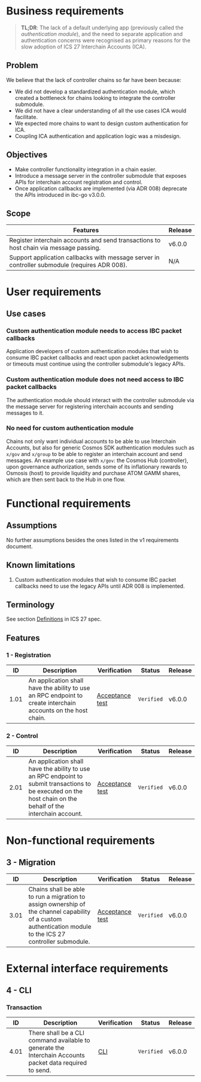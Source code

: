 # Business requirements

> **TL;DR**: The lack of a default underlying app (previously called the *authentication module*), and the need to separate application and authentication concerns were recognised as primary reasons for the slow adoption of ICS 27 Interchain Accounts (ICA).

## Problem

We believe that the lack of controller chains so far have been because:

- We did not develop a standardized authentication module, which created a bottleneck for chains looking to integrate the controller submodule.
- We did not have a clear understanding of all the use cases ICA would facilitate.
- We expected more chains to want to design custom authentication for ICA.
- Coupling ICA authentication and application logic was a misdesign.

## Objectives

- Make controller functionality integration in a chain easier.
- Introduce a message server in the controller submodule that exposes APIs for interchain account registration and control.
- Once application callbacks are implemented (via ADR 008) deprecate the APIs introduced in ibc-go v3.0.0.

## Scope

| Features  | Release |
| --------- | ------- |
| Register interchain accounts and send transactions to host chain via message passing. | v6.0.0 |
| Support application callbacks with message server in controller submodule (requires ADR 008). | N/A |

# User requirements

## Use cases

### Custom authentication module needs to access IBC packet callbacks

Application developers of custom authentication modules that wish to consume IBC packet callbacks and react upon packet acknowledgements or timeouts must continue using the controller submodule's legacy APIs. 

### Custom authentication module does not need access to IBC packet callbacks

The authentication module should interact with the controller submodule via the message server for registering interchain accounts and sending messages to it. 

### No need for custom authentication module

Chains not only want individual accounts to be able to use Interchain Accounts, but also for generic Cosmos SDK authentication modules such as `x/gov` and `x/group` to be able to register an interchain account and send messages. An example use case with `x/gov`: the Cosmos Hub (controller), upon governance authorization, sends some of its inflationary rewards to Osmosis (host) to provide liquidity and purchase ATOM GAMM shares, which are then sent back to the Hub in one flow.

# Functional requirements

## Assumptions

No further assumptions besides the ones listed in the v1 requirements document.

## Known limitations

1. Custom authentication modules that wish to consume IBC packet callbacks need to use the legacy APIs until ADR 008 is implemented.

## Terminology

See section [Definitions](https://github.com/cosmos/ibc/blob/main/spec/app/ics-027-interchain-accounts/README.md#definitions) in ICS 27 spec.

## Features

### 1 - Registration

| ID  | Description | Verification | Status | Release |
| --- | ----------- | ------------ | ------ | ------- |
| 1.01 | An application shall have the ability to use an RPC endpoint to create interchain accounts on the host chain. | [Acceptance test](https://github.com/cosmos/ibc-go/blob/v6.0.0/modules/apps/27-interchain-accounts/controller/keeper/msg_server_test.go#L31) | `Verified` | v6.0.0 |

### 2 - Control

| ID  | Description | Verification | Status | Release |
| --- | ----------- | ------------ | ------ | ------- |
| 2.01 | An application shall have the ability to use an RPC endpoint to submit transactions to be executed on the host chain on the behalf of the interchain account. | [Acceptance test](https://github.com/cosmos/ibc-go/blob/v6.0.0/modules/apps/27-interchain-accounts/controller/keeper/msg_server_test.go#L31) | `Verified` | v6.0.0 |

# Non-functional requirements

## 3 - Migration

| ID | Description | Verification | Status | Release |
| -- | ----------- | ------------ | ------ | ------- |     
| 3.01 | Chains shall be able to run a migration to assign ownership of the channel capability of a custom authentication module to the ICS 27 controller submodule. | [Acceptance test](https://github.com/cosmos/ibc-go/blob/v6.0.0/modules/apps/27-interchain-accounts/controller/migrations/v6/migrations_test.go#L89) | `Verified` | v6.0.0 |

# External interface requirements

## 4 - CLI

### Transaction

| ID | Description | Verification | Status | Release |
| -- | ----------- | ------------ | ------ | ------- |
| 4.01 | There shall be a CLI command available to generate the Interchain Accounts packet data required to send.  | [CLI](https://github.com/cosmos/ibc-go/blob/v6.0.0/modules/apps/27-interchain-accounts/host/client/cli/tx.go#L21) | `Verified` | v6.0.0 |
